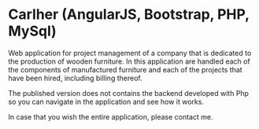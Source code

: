 # Carlher (AngularJS, Bootstrap, PHP, MySql) 

Web application for project management of a company that is dedicated to the production of wooden furniture. In this application are handled each of the components of manufactured furniture and each of the projects that have been hired, including billing thereof.

The published version does not contains the backend developed with Php so you can navigate in the application and see how it works. 

In case that you wish the entire application, please contact me.
